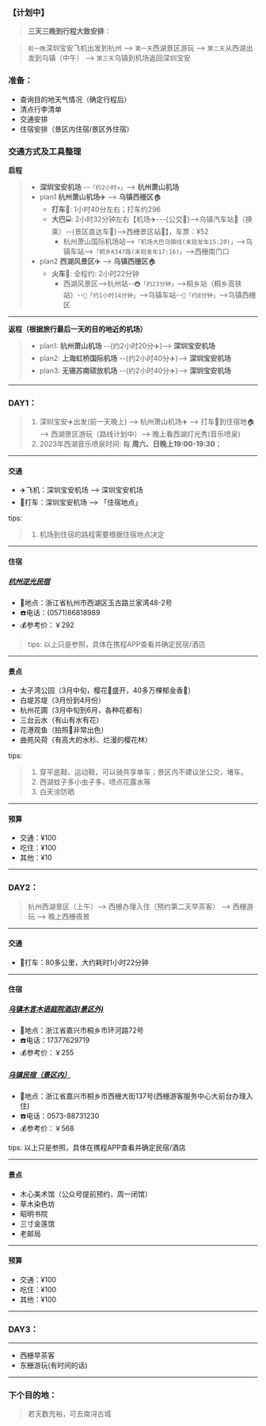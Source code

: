 ### 【计划中】

> **三天三晚到行程大致安排**：

> `前一晚`深圳宝安飞机出发到杭州 --> `第一天`西湖景区游玩 --> `第二天`从西湖出发到乌镇（中午） --> `第三天`乌镇到机场返回深圳宝安

### 准备：
*   查询目的地天气情况（确定行程后）
*   清点行李清单
*   交通安排
*   住宿安排（景区内住宿/景区外住宿）

### 交通方式及工具整理

**启程**

> * **深圳宝安机场** --`「约2小时✈️」`--> **杭州萧山机场**
> * plan1 **杭州萧山机场✈️** --> **乌镇西栅区**🏠
>	+ **打车**🚖: 1小时40分左右；打车约296
>	+ **大巴**🚍: 2小时32分钟左右【机场✈️---{公交🚌}-->乌镇汽车站🚉（换乘）--{景区直达车🚌}-->西栅景区站🏡】，车票：¥52
>       - 杭州萧山国际机场站-->`「机场大巴乌镇线(末班发车15:20)」`-->乌镇车站-->`「桐乡K347路(末班发车17:16)」`-->西栅南门口
> * plan2 **西湖风景区✈️** --> **乌镇西栅区**🏠
>   + **火车**🚄: 全程约: 2小时22分钟
>       - 西湖风景区-->杭州站--`🚇「约23分钟」`-->桐乡站（桐乡高铁站）--`🚄「约1小时14分钟」`-->乌镇车站--`🚌「约8分钟」`-->乌镇西栅区

---

**返程（根据旅行最后一天的目的地近的机场）**

> * plan1: **杭州萧山机场** --{约2小时20分✈️}--> **深圳宝安机场**
> * plan2: **上海虹桥国际机场** --{约2小时40分✈️}--> **深圳宝安机场**
> * plan3: **无锡苏南硕放机场** --{约2小时40分✈️}--> **深圳宝安机场**

---

### **DAY1：**

>   1. 深圳宝安✈️出发(前一天晚上) --> 杭州萧山机场✈️ --> 打车🚖到住宿地🏠 --> 西湖景区游玩（路线计划中）--> 晚上看西湖灯光秀(音乐喷泉)
>   2. 2023年西湖音乐喷泉时间: 每 **周六、日晚上19:00-19:30**；

---

#### 交通
* ️✈️飞机：深圳宝安机场 --> 深圳宝安机场
* 🚖打车：深圳宝安机场 --> 「住宿地点」

tips: 
> 1. 机场到住宿的路程需要根据住宿地点决定

---

#### 住宿

##### [杭州逆光民宿](docs/杭州逆光民宿.md)
* 🏨地点：浙江省杭州市西湖区玉古路兰家湾48-2号
* ☎️电话：(0571)86818989
* 💰参考价：￥292

> tips: 以上只是参照，具体在携程APP查看并确定民宿/酒店

---

#### 景点

* 太子湾公园（3月中旬，樱花🌸盛开，40多万棵郁金香🌷）
* 白堤苏堤（3月份到4月份）
* 杭州花圃（3月中旬到6月，各种花都有）
* 三台云水（有山有水有花）
* 花港观鱼（拍照📸非常出色）
* 曲苑风荷（有高大的水杉、烂漫的樱花林）

tips: 
> 1. 穿平底鞋、运动鞋，可以骑共享单车；景区内不建议坐公交，堵车。
> 2. 西湖蚊子多小虫子多，喷点花露水等
> 3. 白天涂防晒

---

#### 预算

* 交通：¥100
* 吃住：¥100
* 其他：¥10

---

### **DAY2：**

> 杭州西湖景区（上午）--> 西栅办理入住（预约第二天早茶客） --> 西栅游玩 --> 晚上西栅夜景

---

#### 交通

* 🚖打车：80多公里，大约耗时1小时22分钟

---

#### 住宿

##### [乌镇木言木语庭院酒店(景区外)](docs/乌镇木言木语庭院酒店.md)

* 🏨地点：浙江省嘉兴市桐乡市环河路72号
* ☎️电话：17377629719
* 💰参考价：￥255


##### [乌镇民宿（景区内）](docs/乌镇民宿.md)

* 🏨地点：浙江省嘉兴市桐乡市西栅大街137号(西栅游客服务中心大前台办理入住)
* ☎️电话：0573-88731230
* 💰参考价：￥568

tips: 以上只是参照，具体在携程APP查看并确定民宿/酒店

---

#### 景点

* 木心美术馆（公众号提前预约，周一闭馆）
* 草木染色坊
* 昭明书院
* 三寸金莲馆
* 老邮局

---

#### 预算

* 交通：¥100
* 吃住：¥100
* 其他：¥100

---

### **DAY3：**

---

* 西栅早茶客 
* 东栅游玩(有时间的话)

---

### 下个目的地：

> 若天数充裕，可去南浔古城	



